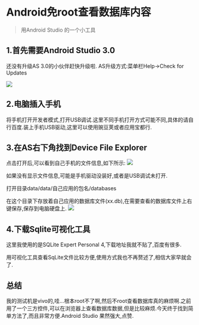 # Android免root查看数据库内容

> 用Android Studio 的一个小工具

## 1.首先需要Android Studio 3.0

还没有升级AS 3.0的小伙伴赶快升级啦.
AS升级方式:菜单栏Help->Check for Updates

![](http://olg7c0d2n.bkt.clouddn.com/17-11-3/77167082.jpg)

## 2.电脑插入手机

将手机打开开发者模式,打开USB调试.这里不同手机打开方式可能不同,具体的请自行百度.装上手机USB驱动,这里可以使用豌豆荚或者应用宝都行.

## 3.在AS右下角找到Device File Explorer

点击打开后,可以看到自己手机的文件信息,如下所示:
![](http://olg7c0d2n.bkt.clouddn.com/17-11-3/85444486.jpg)

如果没有显示文件信息,可能是手机驱动没装好,或者是USB调试未打开.

打开目录data/data/自己应用的包名/databases

在这个目录下存放着自己应用的数据库文件(xx.db),在需要查看的数据库文件上右键保存,保存到电脑硬盘上.
![](http://olg7c0d2n.bkt.clouddn.com/17-11-3/52990305.jpg)

## 4.下载Sqlite可视化工具

这里我使用的是SQLite Expert Personal 4,下载地址我就不贴了,百度有很多.

用可视化工具查看SqLite文件比较方便,使用方式我也不再赘述了,相信大家早就会了.

## 总结

我的测试机是vivo的,哇...根本root不了啊,然后不root查看数据库真的麻烦啊.之前用了一个三方控件,可以在浏览器上查看数据库数据,但是比较麻烦.今天终于找到简单方法了,而且非常方便.Android Studio 果然强大,点赞.
